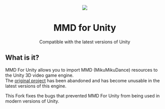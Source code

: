 <p align=center>
  <img src="https://github.com/sammwyy/mmd-for-unity/blob/master/logo.png">
  <h1 align=center>MMD for Unity</h1>
  <p align=center>Compatible with the latest versions of Unity</p>
</p>

## What is it?

MMD For Unity allows you to import MMD (MikuMikuDance) resources to the Unity 3D video game engine.  
The [original project](http://mmd-for-unity-proj.github.io/mmd-for-unity/) has been abandoned and has become unusable in the latest versions of this engine.

This Fork fixes the bugs that prevented MMD For Unity from being used in modern versions of Unity.
